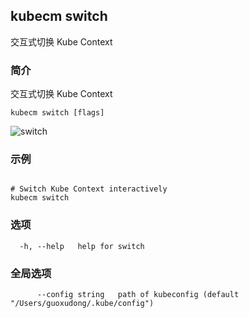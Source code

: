 ## kubecm switch

交互式切换 Kube Context

### 简介


交互式切换 Kube Context


```
kubecm switch [flags]
```

![switch](../../static/switch.gif)

### 示例

```

# Switch Kube Context interactively
kubecm switch

```

### 选项

```
  -h, --help   help for switch
```

### 全局选项

```
      --config string   path of kubeconfig (default "/Users/guoxudong/.kube/config")
```
